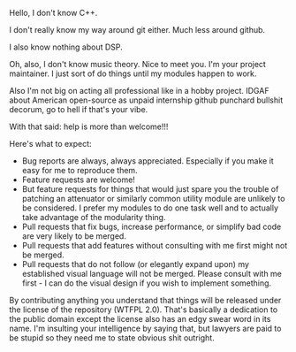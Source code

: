 Hello, I don't know C++.

I don't really know my way around git either. Much less around github.

I also know nothing about DSP.

Oh, also, I don't know music theory. Nice to meet you. I'm your project maintainer. I just sort of do things until my modules happen to work.

Also I'm not big on acting all professional like in a hobby project. IDGAF about American open-source as unpaid internship github punchard bullshit decorum, go to hell if that's your vibe.

With that said: help is more than welcome!!!

Here's what to expect:

- Bug reports are always, always appreciated. Especially if you make it easy for me to reproduce them.
- Feature requests are welcome! 
- But feature requests for things that would just spare you the trouble of patching an attenuator or similarly common utility module are unlikely to be considered. I prefer my modules to do one task well and to actually take advantage of the modularity thing.
- Pull requests that fix bugs, increase performance, or simplify bad code are very likely to be merged.
- Pull requests that add features without consulting with me first might not be merged.
- Pull requests that do not follow (or elegantly expand upon) my established visual language will not be merged. Please consult with me first - I can do the visual design if you wish to implement something. 

By contributing anything you understand that things will be released under the license of the repository (WTFPL 2.0). That's basically a dedication to the public domain except the license also has an edgy swear word in its name. I'm insulting your intelligence by saying that, but lawyers are paid to be stupid so they need me to state obvious shit outright.